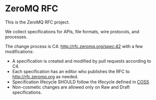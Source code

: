ZeroMQ RFC
==========

This is the ZeroMQ RFC project.

We collect specifications for APIs, file formats, wire protocols, and processes.

The change process is C4: http://rfc.zeromq.org/spec:42 with a few modifications:

* A specification is created and modified by pull requests according to C4.
* Each specification has an editor who publishes the RFC to http://rfc.zeromq.org as needed.
* Specification lifecycle SHOULD follow the lifecycle defined in [COSS](http://rfc.unprotocols.org/spec:2/COSS)
* Non-cosmetic changes are allowed only on Raw and Draft specifications.

